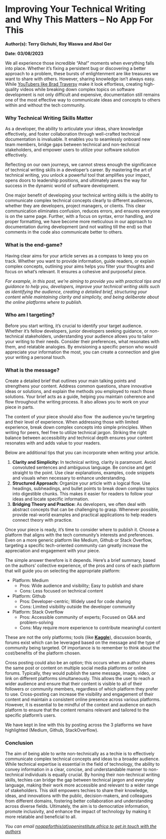 # Improving Your Technical Writing and Why This Matters – No App For This
**Author(s): Terry Gichuhi, Roy Waswa and Abol Ger**

**Date: 03/08/2023**

We all experience those incredible “Aha!” moments when everything falls into place. Whether it’s fixing a persistent bug or discovering a better approach to a problem, these bursts of enlightenment are like treasures we want to share with others. However, sharing knowledge isn’t always easy. While [YouTubers like Brad Traversy](https://www.traversymedia.com/#section-1672491685391) make it look effortless, creating high-quality videos while breaking down complex topics on software development is not only difficult and expensive, documentation still remains one of the most effective way to communicate ideas and concepts to others within and without the tech community.

### **Why Technical Writing Skills Matter**

As a developer, the ability to articulate your ideas, share knowledge effectively, and foster collaboration through well-crafted technical documentation is invaluable. It enables you to seamlessly onboard new team members, bridge gaps between technical and non-technical stakeholders, and empower users to utilize your software solution effectively.

Reflecting on our own journeys, we cannot stress enough the significance of technical writing skills in a developer’s career. By mastering the art of technical writing, you unlock a powerful tool that amplifies your impact, opens doors to leadership positions, and ultimately paves the way for success in the dynamic world of software development.

One major benefit of developing your technical writing skills is the ability to communicate complex technical concepts clearly to different audiences, whether they are developers, project managers, or clients. This clear communication eliminates confusion, reduces errors, and ensures everyone is on the same page. Further, with a focus on syntax, error handling, and proper formatting, we have become more meticulous in our approach to documentation during development (and not waiting till the end) so that comments in the code also communicate better to others.

### **What is the end-game?**

Having clear aims for your article serves as a compass to keep you on track. Whether you want to provide information, guide readers, or explain complex concepts, outlining your aims helps you filter your thoughts and focus on what’s relevant. It ensures a cohesive and purposeful piece.

_For example, in this post, we’re aiming to provide you with practical tips and guidance to help you, developers, improve your technical writing skills such as identifying the audience, creating a detailed brief, structuring your content while maintaining clarity and simplicity, and being deliberate about the online platforms where to publish._

### **Who am I targeting?**

Before you start writing, it’s crucial to identify your target audience. Whether it’s fellow developers, junior developers seeking guidance, or non-technical stakeholders, understanding your audience allows you to tailor your writing to their needs. Consider their preferences, what resonates with them, and relatable analogies. By envisioning a specific person who would appreciate your information the most, you can create a connection and give your writing a personal touch.

### **What is the message?**

Create a detailed brief that outlines your main talking points and strengthens your content. Address common questions, share innovative ideas or solutions, and explain the methods you employed to reach those solutions. Your brief acts as a guide, helping you maintain coherence and flow throughout the writing process. It also allows you to work on your piece in parts.

The content of your piece should also flow  the audience you’re targeting and their level of experience. When addressing those with limited experience, break down complex concepts into simple principles. When writing for peers, feel free to utilize technical jargon. Striking the right balance between accessibility and technical depth ensures your content resonates with and adds value to your readers.

Below are additional tips that you can incorporate when writing your article.

1.  **Clarity and Simplicity:** In technical writing, clarity is paramount. Avoid convoluted sentences and ambiguous language. Be concise and get straight to the point. Use clear explanations, examples, code snippets and visuals when necessary to enhance understanding.
2.  **Structured Approach:** Organize your article with a logical flow. Use headings, subheadings, and bullet points to break down complex topics into digestible chunks. This makes it easier for readers to follow your ideas and locate specific information.
3.  **Bridging Theory and Practice:** As developers, we often deal with abstract concepts that can be challenging to grasp. Whenever possible, provide real-world examples and practical applications to help readers connect theory with practice.

Once your piece is ready, it’s time to consider where to publish it. Choose a platform that aligns with the tech community’s interests and preferences. Even on a more generic platform like Medium, Github or Stack Overflow, targeting a specific tech-oriented community can greatly increase the appreciation and engagement with your piece.

The simple answer therefore is it depends. Here’s a brief summary, based on the authors’ collective experience, of the pros and cons of each platform that will guide you on selecting the appropriate platform:



* Platform: Medium
  * Pros: Wide audience and visibility; Easy to publish and share
  * Cons: Less focused on technical content
* Platform: Github
  * Pros: Developer-centric; Widely used for code sharing
  * Cons: Limited visibility outside the developer community
* Platform: Stack Overflow
  * Pros: Accessible community of experts; Focused on Q&A and problem-solving
  * Cons: May require more experience to contribute meaningful content


These are not the only platforms; tools (like [**Kaggle**](https://www.kaggle.com/discussions)), discussion boards, forums exist which can be leveraged based on the message and the type of community being targeted. Of importance is to remember to think about the cost/benefits of the platform chosen.

Cross posting could also be an option; this occurs when an author shares the same post or content on multiple social media platforms or online forums. Typically, they would publish the same message, image, video, or link on different platforms simultaneously. This allows the user to reach a wider audience and ensure that their content is visible to all of their followers or community members, regardless of which platform they prefer to use. Cross-posting can increase the visibility and engagement of their content and maintain a consistent online presence across various platforms. However, it is essential to be mindful of the context and audience on each platform to ensure that the content remains relevant and tailored to the specific platform’s users.

We have kept in line with this by posting across the 3 platforms we have highlighted (Medium, Github, StackOverflow).

### Conclusion

The aim of being able to write non-technically as a techie is to effectively communicate complex technical concepts and ideas to a broader audience. While technical expertise is essential in the field of technology, the ability to convey information in a clear, concise, and understandable manner to non-technical individuals is equally crucial. By honing their non-technical writing skills, techies can bridge the gap between technical jargon and everyday language, making their work more accessible and relevant to a wider range of stakeholders. This skill empowers techies to share their knowledge, ideas, and innovations with the public, decision-makers, and colleagues from different domains, fostering better collaboration and understanding across diverse fields. Ultimately, the aim is to democratize information, promote inclusivity, and enhance the impact of technology by making it more relatable and beneficial to all.

_You can email [noappforthis(at)openinstitute.africa to get in touch with the authors](mailto:noappforthis@openinstitute.africa)_